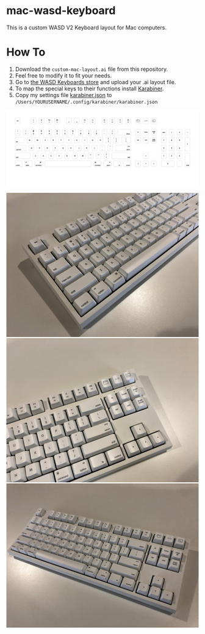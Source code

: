 # mac-wasd-keyboard

This is a custom WASD V2 Keyboard layout for Mac computers.

# How To
1. Download the `custom-mac-layout.ai` file from this repository.
2. Feel free to modify it to fit your needs.
3. Go to [the WASD Keyboards store](http://www.wasdkeyboards.com/index.php/products/mechanical-keyboard/wasd-v2-87-key-custom-mechanical-keyboard.html) and upload your .ai layout file.
4. To map the special keys to their functions install [Karabiner](https://pqrs.org/osx/karabiner/).
5. Copy my settings file [karabiner.json](https://github.com/artofrawr/dotfiles/blob/master/osx/karabiner.json) to `/Users/YOURUSERNAME/.config/karabiner/karabiner.json`

![Preview](https://github.com/artofrawr/mac-wasd-keyboard/blob/master/custom-mac-layout.png?raw=true)

![keyboard1](https://github.com/artofrawr/mac-wasd-keyboard/blob/master/photos/photo1.jpg?raw=true)
![keyboard2](https://github.com/artofrawr/mac-wasd-keyboard/blob/master/photos/photo2.jpg?raw=true)
![keyboard3](https://github.com/artofrawr/mac-wasd-keyboard/blob/master/photos/photo3.jpg?raw=true)
